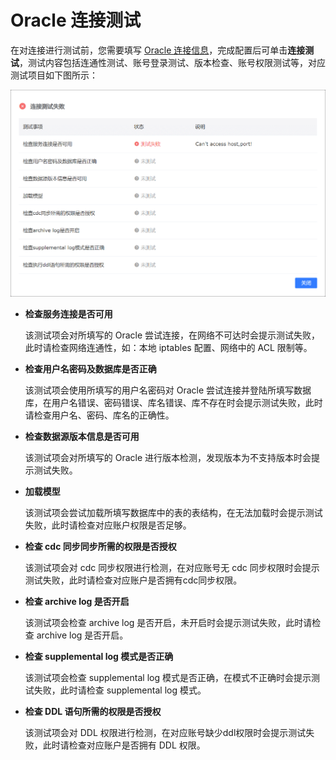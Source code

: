 # Oracle 连接测试

在对连接进行测试前，您需要填写 [Oracle 连接信息](../connect-database/connect-oracle.md)，完成配置后可单击**连接测试**，测试内容包括连通性测试、账号登录测试、版本检查、账号权限测试等，对应测试项目如下图所示：

![](../../images/ts_oracle_2.png)



- **检查服务连接是否可用**

  该测试项会对所填写的 Oracle 尝试连接，在网络不可达时会提示测试失败，此时请检查网络连通性，如：本地 iptables 配置、网络中的 ACL 限制等。

- **检查用户名密码及数据库是否正确**

  该测试项会使用所填写的用户名密码对 Oracle 尝试连接并登陆所填写数据库，在用户名错误、密码错误、库名错误、库不存在时会提示测试失败，此时请检查用户名、密码、库名的正确性。

- **检查数据源版本信息是否可用**

  该测试项会对所填写的 Oracle 进行版本检测，发现版本为不支持版本时会提示测试失败。

- **加载模型**

  该测试项会尝试加载所填写数据库中的表的表结构，在无法加载时会提示测试失败，此时请检查对应账户权限是否足够。

- **检查 cdc 同步同步所需的权限是否授权**

  该测试项会对 cdc 同步权限进行检测，在对应账号无 cdc 同步权限时会提示测试失败，此时请检查对应账户是否拥有cdc同步权限。

- **检查 archive log 是否开启**

  该测试项会检查 archive log 是否开启，未开启时会提示测试失败，此时请检查 archive log 是否开启。

- **检查 supplemental log 模式是否正确**

  该测试项会检查 supplemental log 模式是否正确，在模式不正确时会提示测试失败，此时请检查 supplemental log 模式。

- **检查 DDL 语句所需的权限是否授权**

  该测试项会对 DDL 权限进行检测，在对应账号缺少ddl权限时会提示测试失败，此时请检查对应账户是否拥有 DDL 权限。
